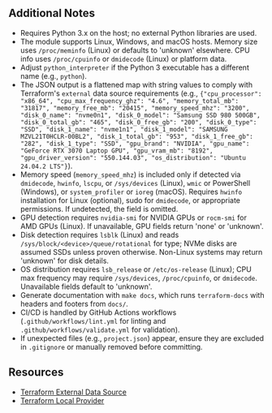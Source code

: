 ## Additional Notes

- Requires Python 3.x on the host; no external Python libraries are used.
- The module supports Linux, Windows, and macOS hosts. Memory size uses `/proc/meminfo` (Linux) or defaults to 'unknown' elsewhere. CPU info uses `/proc/cpuinfo` or `dmidecode` (Linux) or platform data.
- Adjust `python_interpreter` if the Python 3 executable has a different name (e.g., `python`).
- The JSON output is a flattened map with string values to comply with Terraform's `external` data source requirements (e.g., `{"cpu_processor": "x86_64", "cpu_max_frequency_ghz": "4.6", "memory_total_mb": "31817", "memory_free_mb": "20415", "memory_speed_mhz": "3200", "disk_0_name": "nvme0n1", "disk_0_model": "Samsung SSD 980 500GB", "disk_0_total_gb": "465", "disk_0_free_gb": "200", "disk_0_type": "SSD", "disk_1_name": "nvme1n1", "disk_1_model": "SAMSUNG MZVL21T0HCLR-00BL2", "disk_1_total_gb": "953", "disk_1_free_gb": "282", "disk_1_type": "SSD", "gpu_brand": "NVIDIA", "gpu_name": "GeForce RTX 3070 Laptop GPU", "gpu_vram_mb": "8192", "gpu_driver_version": "550.144.03", "os_distribution": "Ubuntu 24.04.2 LTS"}`).
- Memory speed (`memory_speed_mhz`) is included only if detected via `dmidecode`, `hwinfo`, `lscpu`, or `/sys/devices` (Linux), `wmic` or PowerShell (Windows), or `system_profiler` or `ioreg` (macOS). Requires `hwinfo` installation for Linux (optional), sudo for `dmidecode`, or appropriate permissions. If undetected, the field is omitted.
- GPU detection requires `nvidia-smi` for NVIDIA GPUs or `rocm-smi` for AMD GPUs (Linux). If unavailable, GPU fields return 'none' or 'unknown'.
- Disk detection requires `lsblk` (Linux) and reads `/sys/block/<device>/queue/rotational` for type; NVMe disks are assumed SSDs unless proven otherwise. Non-Linux systems may return 'unknown' for disk details.
- OS distribution requires `lsb_release` or `/etc/os-release` (Linux); CPU max frequency may require `/sys/devices`, `/proc/cpuinfo`, or `dmidecode`. Unavailable fields default to 'unknown'.
- Generate documentation with `make docs`, which runs `terraform-docs` with headers and footers from `docs/`.
- CI/CD is handled by GitHub Actions workflows (`.github/workflows/lint.yml` for linting and `.github/workflows/validate.yml` for validation).
- If unexpected files (e.g., `project.json`) appear, ensure they are excluded in `.gitignore` or manually removed before committing.

## Resources
- [Terraform External Data Source](https://registry.terraform.io/providers/hashicorp/external/latest/docs/data-sources/external)
- [Terraform Local Provider](https://registry.terraform.io/providers/hashicorp/local/latest/docs)
